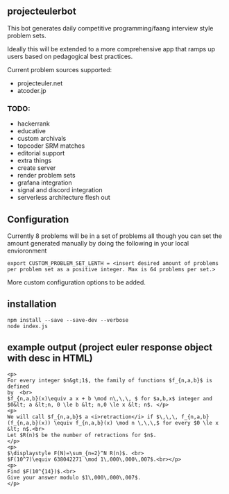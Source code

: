 ## projecteulerbot 
This bot generates daily competitive programming/faang interview style problem sets. 

Ideally this will be extended to a more comprehensive app that ramps up users based on pedagogical best practices. 

Current problem sources supported: 
* projecteuler.net  
* atcoder.jp

### TODO:
* hackerrank 
* educative 
* custom archivals 
* topcoder SRM matches 
* editorial support 
* extra things
* create server 
* render problem sets 
* grafana integration 
* signal and discord integration 
* serverless architecture flesh out 

## Configuration 

Currently 8 problems will be in a set of problems all though you can set the amount generated manually by doing the following in your local envioronment 

`export CUSTOM_PROBLEM_SET_LENTH = <insert desired amount of problems per problem set as a positive integer. Max is 64 problems per set.>`

More custom configuration options to be added. 

## installation 
```
npm install --save --save-dev --verbose 
node index.js 
```

## example output (project euler response object with desc in HTML)
```
<p>
For every integer $n&gt;1$, the family of functions $f_{n,a,b}$ is defined
by  <br>
$f_{n,a,b}(x)\equiv a x + b \mod n\,\,\, $ for $a,b,x$ integer and  $0&lt; a &lt;n, 0 \le b &lt; n,0 \le x &lt; n$. </p>
<p>
We will call $f_{n,a,b}$ a <i>retraction</i> if $\,\,\, f_{n,a,b}(f_{n,a,b}(x)) \equiv f_{n,a,b}(x) \mod n \,\,\,$ for every $0 \le x &lt; n$.<br>
Let $R(n)$ be the number of retractions for $n$.
</p>
<p>
$\displaystyle F(N)=\sum_{n=2}^N R(n)$. <br>
$F(10^7)\equiv 638042271 \mod 1\,000\,000\,007$.<br></p>
<p>
Find $F(10^{14})$.<br>
Give your answer modulo $1\,000\,000\,007$.
</p>
```
